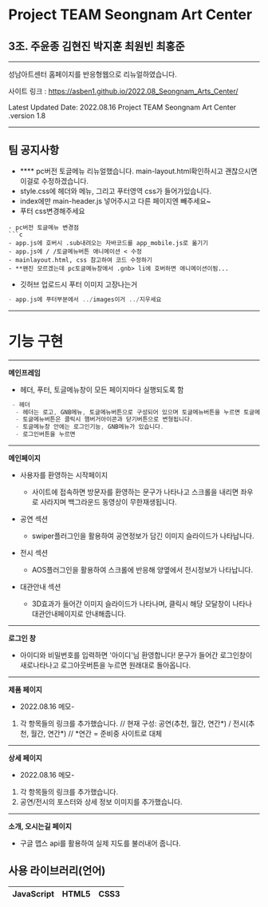 # Project TEAM Seongnam Art Center

## 3조. 주윤종 김현진 박지훈 최원빈 최홍준

-----------------
성남아트센터 홈페이지를 반응형웹으로 리뉴얼하였습니다.

사이트 링크 : https://asben1.github.io/2022.08_Seongnam_Arts_Center/

Latest Updated Date: 2022.08.16
Project TEAM Seongnam Art Center .version 1.8

-----------------
## 팀 공지사항
- **** pc버전 토글메뉴 리뉴얼했습니다. main-layout.html확인하시고 괜찮으시면 이걸로 수정하겠습니다.
- style.css에 헤더와 메뉴, 그리고 푸터영역 css가 들어가있습니다.
- index에만 main-header.js 넣어주시고 다른 페이지엔 빼주세요~
- 푸터 css변경해주세요
```
- pc버전 토글메뉴 변경점
```c
- app.js에 호버시 .sub내려오는 자바코드를 app_mobile.js로 옮기기
- app.js에 / /토글메뉴버튼 애니메이션 < 수정
- mainlayout.html, css 참고하여 코드 수정하기
- **왠진 모르겠는데 pc토글메뉴창에서 .gnb> li에 호버하면 애니메이션이됨...
```

- 깃허브 업로드시 푸터 이미지 고장나는거
```c
- app.js에 푸터부분에서 ../images이거 ../지우세요
```

-----------------
# 기능 구현

-----------------
**메인프레임**

* 헤더, 푸터, 토글메뉴창이 모든 페이지마다 실행되도록 함
```c
 - 헤더
  - 헤더는 로고, GNB메뉴, 토글메뉴버튼으로 구성되어 있으며 토글메뉴버튼을 누르면 토글메뉴창이 열립니다.
  - 토글메뉴버튼은 클릭시 햄버거아이콘과 닫기버튼으로 변형됩니다.
  - 토글메뉴창 안에는 로그인기능, GNB메뉴가 있습니다.
  - 로그인버튼을 누르면
```

------------------
**메인페이지**

* 사용자를 환영하는 시작페이지
  - 사이트에 접속하면 방문자를 환영하는 문구가 나타나고 스크롤을 내리면 좌우로 사라지며 백그라운드 동영상이 무한재생됩니다.

* 공연 섹션
  - swiper플러그인을 활용하여 공연정보가 담긴 이미지 슬라이드가 나타납니다.

* 전시 섹션
  - AOS플러그인을 활용하여 스크롤에 반응해 양옆에서 전시정보가 나타납니다.

* 대관안내 섹션
  - 3D효과가 들어간 이미지 슬라이드가 나타나며, 클릭시 해당 모달창이 나타나 대관안내페이지로 안내해줍니다.

-------------------
**로그인 창**
 
- 아이디와 비밀번호를 입력하면 '아이디'님 환영합니다! 문구가 들어간 로그인창이 새로나타나고 로그아웃버튼을 누르면 원래대로 돌아옵니다. 


------------------
**제품 페이지**

* 2022.08.16 메모-
1. 각 항목들의 링크를 추가했습니다.
// 현재 구성: 공연(추천, 월간, 연간*) / 전시(추천, 월간, 연간*) //
*연간 = 준비중 사이트로 대체

------------------
**상세 페이지**

* 2022.08.16 메모-
1. 각 항목들의 링크를 추가했습니다.
2. 공연/전시의 포스터와 상세 정보 이미지를 추가했습니다.

------------------
**소개, 오시는길 페이지**

* 구글 맵스 api를 활용하여 실제 지도를 불러내어 줍니다.




## 사용 라이브러리(언어)
|JavaScript|HTML5|CSS3|
|---|---|---|
